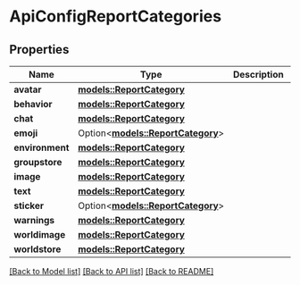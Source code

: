# ApiConfigReportCategories

## Properties

Name | Type | Description | Notes
------------ | ------------- | ------------- | -------------
**avatar** | [**models::ReportCategory**](ReportCategory.md) |  | 
**behavior** | [**models::ReportCategory**](ReportCategory.md) |  | 
**chat** | [**models::ReportCategory**](ReportCategory.md) |  | 
**emoji** | Option<[**models::ReportCategory**](ReportCategory.md)> |  | [optional]
**environment** | [**models::ReportCategory**](ReportCategory.md) |  | 
**groupstore** | [**models::ReportCategory**](ReportCategory.md) |  | 
**image** | [**models::ReportCategory**](ReportCategory.md) |  | 
**text** | [**models::ReportCategory**](ReportCategory.md) |  | 
**sticker** | Option<[**models::ReportCategory**](ReportCategory.md)> |  | [optional]
**warnings** | [**models::ReportCategory**](ReportCategory.md) |  | 
**worldimage** | [**models::ReportCategory**](ReportCategory.md) |  | 
**worldstore** | [**models::ReportCategory**](ReportCategory.md) |  | 

[[Back to Model list]](../README.md#documentation-for-models) [[Back to API list]](../README.md#documentation-for-api-endpoints) [[Back to README]](../README.md)


